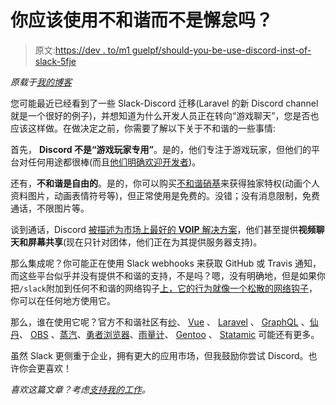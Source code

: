 # 你应该使用不和谐而不是懈怠吗？

> 原文:[https://dev . to/m1 guelpf/should-you-be-use-discord-inst-of-slack-5fje](https://dev.to/m1guelpf/should-you-be-using-discord-instead-of-slack-5fje)

*原载于[我的博客](https://miguelpiedrafita.com/slack-discord/)*

您可能最近已经看到了一些 Slack-Discord 迁移(Laravel 的新 Discord channel 就是一个很好的例子)，并想知道为什么开发人员正在转向“游戏聊天”，您是否也应该这样做。在做决定之前，你需要了解以下关于不和谐的一些事情:

首先， **Discord 不是“游戏玩家专用”**。是的，他们专注于游戏玩家，但他们的平台对任何用途都很棒(而且[他们明确欢迎开发者](https://discordapp.com/open-source))。

还有，**不和谐是自由的**。是的，你可以购买[不和谐硝基](https://discordapp.com/nitro)来获得独家特权(动画个人资料图片，动画表情符号等)，但正常使用是免费的。没错；没有消息限制，免费通话，不限图片等。

谈到通话，Discord [被描述为市场上最好的 **VOIP** 解决方案](https://twitter.com/sn0wbirdtbh/status/864934396373151745)，他们甚至提供**视频聊天和屏幕共享**(现在只针对团体，他们正在为其提供服务器支持)。

那么集成呢？你可能正在使用 Slack webhooks 来获取 GitHub 或 Travis 通知，而这些平台似乎并没有提供不和谐的支持，不是吗？嗯，没有明确地，但是如果你把`/slack`附加到任何不和谐的网络钩子[上，它的行为就像一个松散的网络钩子](https://support.discordapp.com/hc/en-us/articles/228383668-Intro-to-Webhooks)，你可以在任何地方使用它。

那么，谁在使用它呢？官方不和谐社区有[纱](https://discordapp.com/invite/yarnpkg)、 [Vue](https://discord.gg/HBherRA) 、 [Laravel](https://discord.gg/Ru8NTWT) 、 [GraphQL](https://discord.gg/ef2h6QM) 、[仙丹](https://discord.gg/elixir)、 [OBS](https://discord.gg/obsproject) 、[蒸汽](https://discord.gg/vapor)、[勇者浏览器](https://discord.gg/k57tYrS)、[雨量计](https://discord.gg/Rainmeter)、 [Gentoo](https://discord.gg/QNMGcB6) 、 [Statamic](https://statamic.com/discord) 可能还有更多。

虽然 Slack 更侧重于企业，拥有更大的应用市场，但我鼓励你尝试 Discord。也许你会更喜欢！

*喜欢这篇文章？考虑[支持我的工作](https://miguelpiedrafita.com/patreon)。*